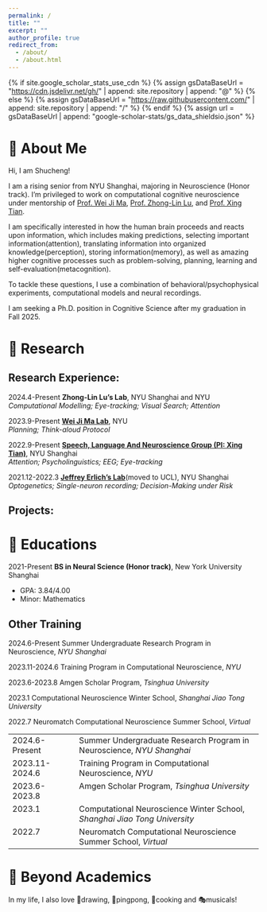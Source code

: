 ```yaml
---
permalink: /
title: ""
excerpt: ""
author_profile: true
redirect_from: 
  - /about/
  - /about.html
---
```


{% if site.google_scholar_stats_use_cdn %}
{% assign gsDataBaseUrl = "https://cdn.jsdelivr.net/gh/" | append: site.repository | append: "@" %}
{% else %}
{% assign gsDataBaseUrl = "https://raw.githubusercontent.com/" | append: site.repository | append: "/" %}
{% endif %}
{% assign url = gsDataBaseUrl | append: "google-scholar-stats/gs_data_shieldsio.json" %}

<span class='anchor' id='about-me'></span>
# 👋 About Me
Hi, I am Shucheng! 

I am a rising senior from NYU Shanghai, majoring in Neuroscience (Honor track). I’m privileged to work on computational cognitive neuroscience under mentorship of [Prof. Wei Ji Ma](https://as.nyu.edu/faculty/weiji-ma.html), [Prof. Zhong-Lin Lu](https://shanghai.nyu.edu/academics/faculty/directory/zhong-lin-lu), and [Prof. Xing Tian](https://shanghai.nyu.edu/academics/faculty/directory/xing-tian).

I am specifically interested in how the human brain proceeds and reacts upon information, which includes making predictions, selecting important information(attention), translating information into organized knowledge(perception), storing information(memory), as well as amazing higher cognitive processes such as problem-solving, planning, learning and self-evaluation(metacognition).

To tackle these questions, I use a combination of behavioral/psychophysical experiments, computational models and neural recordings.

I am seeking a Ph.D. position in Cognitive Science after my graduation in Fall 2025.

<span class='anchor' id='-research'></span>
# 📝 Research 
## Research Experience:
2024.4-Present   **Zhong-Lin Lu’s Lab**, NYU Shanghai and NYU\
  *Computational Modelling; Eye-tracking; Visual Search; Attention*
  
2023.9-Present   **[Wei Ji Ma Lab](https://www.cns.nyu.edu/malab/)**, NYU\
  *Planning; Think-aloud Protocol*
  
2022.9-Present   **[Speech, Language And Neuroscience Group (PI: Xing Tian)](https://slangscience.github.io/slang/)**, NYU Shanghai\
  *Attention; Psycholinguistics; EEG; Eye-tracking*
  
2021.12-2022.3   **[Jeffrey Erlich’s Lab](https://www.sainsburywellcome.org/web/groups/erlich-lab)**(moved to UCL), NYU Shanghai\
  *Optogenetics; Single-neuron recording; Decision-Making under Risk*
  
## Projects:

<span class='anchor' id='-educations'></span>
# 📖 Educations
2021-Present   **BS in Neural Science (Honor track)**, New York University Shanghai
  - GPA: 3.84/4.00
  - Minor: Mathematics 

## Other Training

2024.6-Present       Summer Undergraduate Research Program in Neuroscience, *NYU Shanghai*

2023.11-2024.6   Training Program in Computational Neuroscience, *NYU*

2023.6-2023.8    Amgen Scholar Program, *Tsinghua University*

2023.1           Computational Neuroscience Winter School, *Shanghai Jiao Tong University*

2022.7           Neuromatch Computational Neuroscience Summer School, *Virtual*

<table style="border-collapse: collapse; width: 100%;">
  <tr>
    <td style="padding-right: 20px; vertical-align: top;">2024.6-Present</td>
    <td style="vertical-align: top;">Summer Undergraduate Research Program in Neuroscience, <em>NYU Shanghai</em></td>
  </tr>
  <tr>
    <td style="padding-right: 20px; vertical-align: top;">2023.11-2024.6</td>
    <td style="vertical-align: top;">Training Program in Computational Neuroscience, <em>NYU</em></td>
  </tr>
  <tr>
    <td style="padding-right: 20px; vertical-align: top;">2023.6-2023.8</td>
    <td style="vertical-align: top;">Amgen Scholar Program, <em>Tsinghua University</em></td>
  </tr>
  <tr>
    <td style="padding-right: 20px; vertical-align: top;">2023.1</td>
    <td style="vertical-align: top;">Computational Neuroscience Winter School, <em>Shanghai Jiao Tong University</em></td>
  </tr>
  <tr>
    <td style="padding-right: 20px; vertical-align: top;">2022.7</td>
    <td style="vertical-align: top;">Neuromatch Computational Neuroscience Summer School, <em>Virtual</em></td>
  </tr>
</table>



<span class='anchor' id='-beyond-academics'></span>
# 💬 Beyond Academics
In my life, I also love 🎨drawing, 🏓pingpong, 🍳cooking and 🎭musicals!
